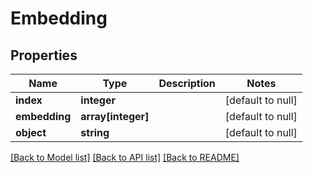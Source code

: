 # Embedding

## Properties
Name | Type | Description | Notes
------------ | ------------- | ------------- | -------------
**index** | **integer** |  | [default to null]
**embedding** | **array[integer]** |  | [default to null]
**object** | **string** |  | [default to null]

[[Back to Model list]](../README.md#documentation-for-models) [[Back to API list]](../README.md#documentation-for-api-endpoints) [[Back to README]](../README.md)


